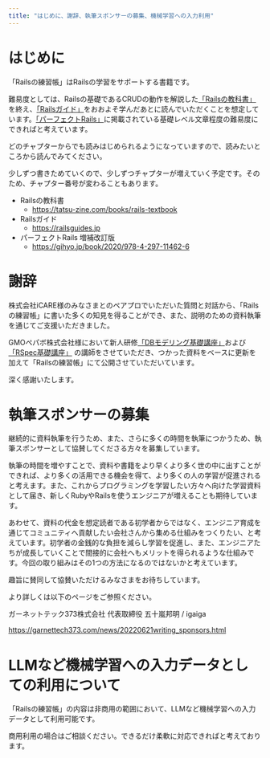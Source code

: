 ```yaml
---
title: "はじめに、謝辞、執筆スポンサーの募集、機械学習への入力利用"
---
```


# はじめに

「Railsの練習帳」はRailsの学習をサポートする書籍です。

難易度としては、Railsの基礎であるCRUDの動作を解説した[「Railsの教科書」](https://tatsu-zine.com/books/rails-textbook)を終え、[「Railsガイド」](https://railsguides.jp)をおおよそ学んだあとに読んでいただくことを想定しています。[「パーフェクトRails」](https://gihyo.jp/book/2020/978-4-297-11462-6)に掲載されている基礎レベル文章程度の難易度にできればと考えています。

どのチャプターからでも読みはじめられるようになっていますので、読みたいところから読んでみてください。

少しずつ書きためていくので、少しずつチャプターが増えていく予定です。そのため、チャプター番号が変わることもあります。

- Railsの教科書
  - https://tatsu-zine.com/books/rails-textbook
- Railsガイド
  - https://railsguides.jp
- パーフェクトRails 増補改訂版
  - https://gihyo.jp/book/2020/978-4-297-11462-6

# 謝辞

株式会社iCARE様のみなさまとのペアプロでいただいた質問と対話から、「Railsの練習帳」に書いた多くの知見を得ることができ、また、説明のための資料執筆を通じてご支援いただきました。

GMOペパボ株式会社様において新人研修[「DBモデリング基礎講座」](https://github.com/pepabo/training/blob/master/workshop/db_modeling/db_modeling.md)および[「RSpec基礎講座」](https://github.com/pepabo/training/blob/master/workshop/rspec/rspec.md) の講師をさせていただき、つかった資料をベースに更新を加えて「Railsの練習帳」にて公開させていただいています。

深く感謝いたします。

# 執筆スポンサーの募集

継続的に資料執筆を行うため、また、さらに多くの時間を執筆につかうため、執筆スポンサーとして協賛してくださる方々を募集しています。

執筆の時間を増やすことで、資料や書籍をより早くより多く世の中に出すことができれば、より多くの活用できる機会を得て、より多くの人の学習が促進されると考えます。また、これからプログラミングを学習したい方々へ向けた学習資料として届き、新しくRubyやRailsを使うエンジニアが増えることも期待しています。

あわせて、資料の代金を想定読者である初学者からではなく、エンジニア育成を通じてコミュニティへ貢献したい会社さんから集める仕組みをつくりたい、と考えています。初学者の金銭的な負担を減らし学習を促進し、また、エンジニアたちが成長していくことで間接的に会社へもメリットを得られるような仕組みです。今回の取り組みはその1つの方法になるのではないかと考えています。

趣旨に賛同して協賛いただけるみなさまをお待ちしています。

より詳しくは以下のページをご参照ください。

ガーネットテック373株式会社 代表取締役 五十嵐邦明 / igaiga

https://garnettech373.com/news/20220621writing_sponsors.html

# LLMなど機械学習への入力データとしての利用について

「Railsの練習帳」の内容は非商用の範囲において、LLMなど機械学習への入力データとして利用可能です。

商用利用の場合はご相談ください。できるだけ柔軟に対応できればと考えております。
